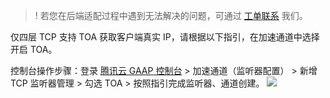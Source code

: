 > ! 若您在后端适配过程中遇到无法解决的问题，可通过 [工单联系](https://console.cloud.tencent.com/workorder/category) 我们。



仅四层 TCP 支持 TOA 获取客户端真实 IP，请根据以下指引，在加速通道中选择开启 TOA。

控制台操作步骤：登录 [腾讯云 GAAP 控制台](https://console.cloud.tencent.com/gaap) > 加速通道（监听器配置） >  新增 TCP 监听器管理 >  勾选 TOA >  按照指引完成监听器、通道创建。
![](https://qcloudimg.tencent-cloud.cn/raw/0c785ea7be0cd441fa9dc3a1bd4fcbc8.png)
